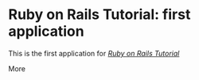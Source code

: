 # Ruby on Rails Tutorial: first application

This is the first application for [*Ruby on Rails Tutorial*](http://railstutorial.org)

More